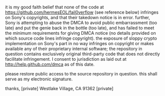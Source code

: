 it is my good faith belief that none of the code at <https://github.com/hermesEOL/fail0verflow> (see reference below) infringes on Sony's copyrights, and that their takedown notice is in error. further, Sony is attempting to abuse the DMCA to avoid public embarrassment (too late) and put the genie back in the bottle (too late), and has failed to meet the minimum requirements for giving DMCA notice (no details provided on which source code lines infringe copyright). the exposure of sloppy crypto implementation on Sony's part in no way infringes on copyright or makes available any of their proprietary internal software; the repository in question contains exclusively original third-party code that does not directly facilitate infringement. I consent to jurisdiction as laid out at <http://help.github.com/dmca> as of this date.

please restore public access to the source repository in question. this shall serve as my electronic signature.

thanks,
[private]
Westlake Village, CA 91362
[private]
